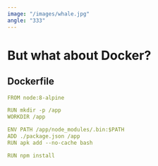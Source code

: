 ```yaml
---
image: "/images/whale.jpg"
angle: "333"
---
```


# But what about Docker?

## Dockerfile

```yaml
FROM node:8-alpine

RUN mkdir -p /app
WORKDIR /app

ENV PATH /app/node_modules/.bin:$PATH
ADD ./package.json /app
RUN apk add --no-cache bash

RUN npm install
```
